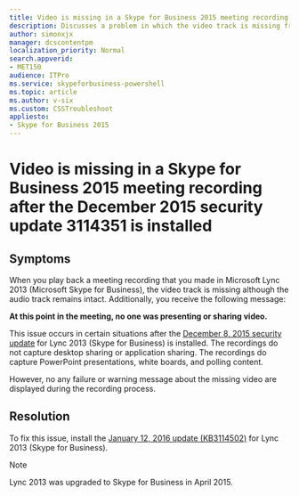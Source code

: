 ```yaml
---
title: Video is missing in a Skype for Business 2015 meeting recording
description: Discusses a problem in which the video track is missing from a Skype for Business 2015 meeting recording after the December 2015 security update 3114351 is installed.
author: simonxjx
manager: dcscontentpm
localization_priority: Normal
search.appverid: 
- MET150
audience: ITPro
ms.service: skypeforbusiness-powershell
ms.topic: article
ms.author: v-six
ms.custom: CSSTroubleshoot
appliesto:
- Skype for Business 2015
---
```


# Video is missing in a Skype for Business 2015 meeting recording after the December 2015 security update 3114351 is installed

## Symptoms

When you play back a meeting recording that you made in Microsoft Lync 2013 (Microsoft Skype for Business), the video track is missing although the audio track remains intact. Additionally, you receive the following message:

**At this point in the meeting, no one was presenting or sharing video.**

This issue occurs in certain situations after the [December 8, 2015 security update](https://support.microsoft.com/help/3114351) for Lync 2013 (Skype for Business) is installed. The recordings do not capture desktop sharing or application sharing. The recordings do capture PowerPoint presentations, white boards, and polling content.

However, no any failure or warning message about the missing video are displayed during the recording process.

## Resolution

To fix this issue, install the [January 12, 2016 update (KB3114502)](https://support.microsoft.com/help/3114502) for Lync 2013 (Skype for Business).

> [!NOTE]
> Lync 2013 was upgraded to Skype for Business in April 2015.

